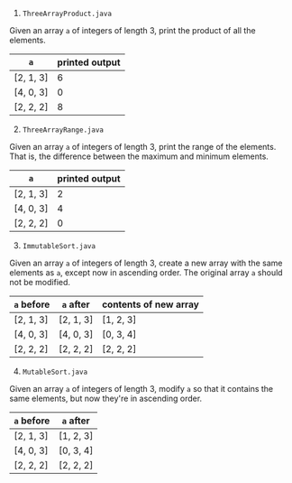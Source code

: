 1. `ThreeArrayProduct.java`

Given an array `a` of integers of length 3, print the product of all the elements.

`a` | printed output 
---|---
[2, 1, 3] | 6
[4, 0, 3] | 0
[2, 2, 2] | 8

2. `ThreeArrayRange.java`

Given an array `a` of integers of length 3, print the range of the elements. That is, the difference between the maximum and minimum elements.

`a` | printed output 
---|---
[2, 1, 3] | 2
[4, 0, 3] | 4
[2, 2, 2] | 0

3. `ImmutableSort.java`

Given an array `a` of integers of length 3, create a new array with the same elements as `a`, except now in ascending order. The original array `a` should not be modified.

`a` before | `a` after | contents of new array
---|--- | ---
[2, 1, 3] | [2, 1, 3] | [1, 2, 3]
[4, 0, 3] | [4, 0, 3] | [0, 3, 4]
[2, 2, 2] | [2, 2, 2] | [2, 2, 2]

4. `MutableSort.java`

Given an array `a` of integers of length 3, modify `a` so that it contains the same elements, but now they're in ascending order.

`a` before | `a` after 
---|--- 
[2, 1, 3] | [1, 2, 3]
[4, 0, 3] | [0, 3, 4]
[2, 2, 2] | [2, 2, 2]
